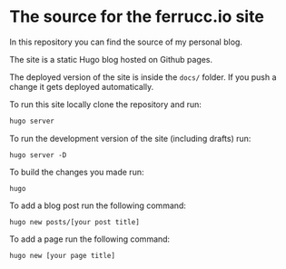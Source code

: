 # The source for the ferrucc.io site


In this repository you can find the source of my personal blog.

The site is a static Hugo blog hosted on Github pages.

The deployed version of the site is inside the `docs/` folder. If you push a change it gets deployed automatically.

To run this site locally clone the repository and run:

```bash
hugo server
```

To run the development version of the site (including drafts) run:

```
hugo server -D
```

To build the changes you made run:

```
hugo
```

To add a blog post run the following command:

```
hugo new posts/[your post title]
```

To add a page run the following command:

```
hugo new [your page title]
```